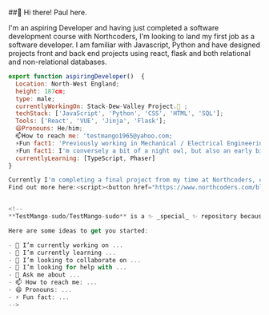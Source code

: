 ##👋 Hi there! Paul here.

I'm an aspiring Developer and having just completed a software development course with Northcoders, I'm looking to land my first job as a software developer.
I am familiar with Javascript, Python and have designed projects front and back end projects using react, flask and both relational and non-relational databases.

```js
export function aspiringDeveloper()  { 
  Location: North-West England; 
  height: 187cm; 
  type: male; 
  currentlyWorkingOn: Stack-Dew-Valley Project.🔭 ;
  techStack: ['JavaScript', 'Python', 'CSS', 'HTML', 'SQL'];
  Tools: ['React', 'VUE', 'Jinja', 'Flask'];
  😄Pronouns: He/him;
  📫How to reach me: 'testmango1965@yahoo.com;
  ⚡Fun fact1: 'Previously working in Mechanical / Electrical Engineering and I.T support gives me a unique take on problem solving'
  ⚡Fun fact1: I'm conversely a bit of a night owl, but also an early bird. 🤷
  currentlyLearning: [TypeScript, Phaser]
}

Currently I'm completing a final project from my time at Northcoders, called StackDew Valley.
Find out more here:<script><button href="https://www.northcoders.com/blog/student-projects-stack-dew-valley/"">StackDew Blog</button></script>


<!--
**TestMango-sudo/TestMango-sudo** is a ✨ _special_ ✨ repository because its `README.md` (this file) appears on your GitHub profile.

Here are some ideas to get you started:

- 🔭 I’m currently working on ...
- 🌱 I’m currently learning ...
- 👯 I’m looking to collaborate on ...
- 🤔 I’m looking for help with ...
- 💬 Ask me about ...
- 📫 How to reach me: ...
- 😄 Pronouns: ...
- ⚡ Fun fact: ...
-->
